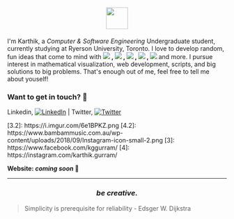 <h1 align='center'><img src="https://raw.githubusercontent.com/MartinHeinz/MartinHeinz/master/wave.gif" width="50px"></h1>

I'm Karthik, a *Computer & Software Engineering* Undergraduate student, currently studying at Ryerson University, Toronto. I love to develop random, fun ideas that come to mind with **![](https://img.shields.io/badge/Python-grey?logo=python&style=flat-square) , ![](https://img.shields.io/badge/Java-grey?logo=java&style=flat-square) , ![](https://img.shields.io/badge/JavaScript-grey?logo=javascript&style=flat-square) , ![](https://img.shields.io/badge/HTML-grey?logo=html5&style=flat-square) , ![](https://img.shields.io/badge/CSS-grey?logo=css3&style=flat-square)** and more. I pursue interest in mathematical visualization, web development, scripts, and big solutions to big problems. That's enough out of me, feel free to tell me about youself!

### Want to get in touch? :speech_balloon:

Linkedin, [![LinkedIn][1.2]][1] | Twitter, [![Twitter][2.2]][2]

[1.2]: https://raw.githubusercontent.com/MartinHeinz/MartinHeinz/master/linkedin-3-16.png
[2.2]: http://i.imgur.com/wWzX9uB.png
<!-->
[3.2]: https://i.imgur.com/6e1BPKZ.png
[4.2]: https://www.bambammusic.com.au/wp-content/uploads/2018/09/Instagram-icon-small-2.png
<!-->
[1]: https://www.linkedin.com/in/kggurram/
[2]: https://twitter.com/kggurram/
<!-->
[3]: https://www.facebook.com/kggurram/
[4]: https://instagram.com/karthik.gurram/
<!-->

**Website: <i> coming soon </i>:pray:**

<!--
## Currently working on... :zzz:

<dl>
	<dt>R2-D2</dt>
	<dd> Finishing up</dd>

	<dt>Personal Website</dt>
	<dd>HTML, CSS, Jekyll</dd>

	<dt>ML Project</dt>
	<dd>&#128064</dd>

	<dt>Python Scripts</dt>
	<dd>I love to automate and code random algorithms that come to mind</dd>
	</dl>
-->

<!--
	## Everyone loves stats... here are some of mine :chart_with_upwards_trend:
	<div  class="container"  style="display: flex; height: 100px;">
		<a href="https://github.com/kggurram/">
		  	<img align="left" src="https://github-readme-stats.vercel.app/api?username=kggurram&hide=prs,issues&theme=nord&show_icons=true&line_height=27&count_private=true" alt="Karthik's GitHub Stats" />
		</a>
	</div>
	<div  style="width: 50%;">
		<img src="https://github-readme-stats.vercel.app/api/wakatime?username=kggurram" align= "center" style="width:100%">
	</div>
-->
<!--
	## Repos I'm proud of :fire:

	[![Repo Card](https://github-readme-stats.vercel.app/api/pin/?username=kggurram&repo=R2-D2&theme=nord)](https://github.com/kggurram/R2-D2)

	#### _Lots of ideas in development, coming soon!_
-->
---
<h3  align='center'><i>be creative.</i></h3>

> Simplicity is prerequisite for reliability - Edsger W. Dijkstra